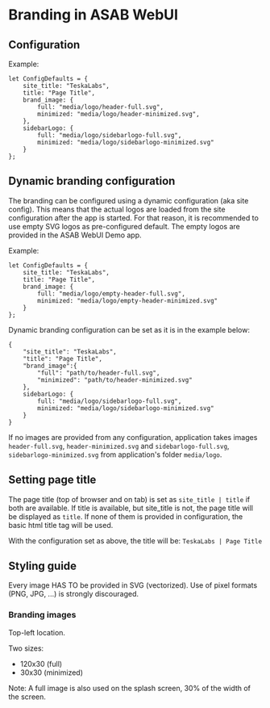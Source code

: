 # Branding in ASAB WebUI

## Configuration

Example:

```
let ConfigDefaults = {
	site_title: "TeskaLabs",
	title: "Page Title",
	brand_image: {
		full: "media/logo/header-full.svg",
		minimized: "media/logo/header-minimized.svg",
	},
	sidebarLogo: {
		full: "media/logo/sidebarlogo-full.svg",
		minimized: "media/logo/sidebarlogo-minimized.svg"
	}
};

```

## Dynamic branding configuration

The branding can be configured using a dynamic configuration (aka site config).
This means that the actual logos are loaded from the site configuration after the app is started.
For that reason, it is recommended to use empty SVG logos as pre-configured default.
The empty logos are provided in the ASAB WebUI Demo app.

Example:

```
let ConfigDefaults = {
	site_title: "TeskaLabs",
	title: "Page Title",
	brand_image: {
		full: "media/logo/empty-header-full.svg",
		minimized: "media/logo/empty-header-minimized.svg"
	}
};

```

Dynamic branding configuration can be set as it is in the example below:

```
{
	"site_title": "TeskaLabs",
	"title": "Page Title",
	"brand_image":{
		"full": "path/to/header-full.svg",
		"minimized": "path/to/header-minimized.svg"
	},
	sidebarLogo: {
		full: "media/logo/sidebarlogo-full.svg",
		minimized: "media/logo/sidebarlogo-minimized.svg"
	}
}
```
If no images are provided from any configuration, application takes images `header-full.svg`, `header-minimized.svg` and 
`sidebarlogo-full.svg`, `sidebarlogo-minimized.svg` from application's folder `media/logo`.

## Setting page title
The page title (top of browser and on tab) is set as `site_title | title` if both are available.
If title is available, but site_title is not, the page title will be displayed as `title`.
If none of them is provided in configuration, the basic html title tag will be used.

With the configuration set as above, the title will be: `TeskaLabs | Page Title`


## Styling guide

Every image HAS TO be provided in SVG (vectorized).
Use of pixel formats (PNG, JPG, ...) is strongly discouraged.

### Branding images

Top-left location.

Two sizes:

 * 120x30 (full)
 * 30x30 (minimized)


Note: A full image is also used on the splash screen, 30% of the width of the screen.
